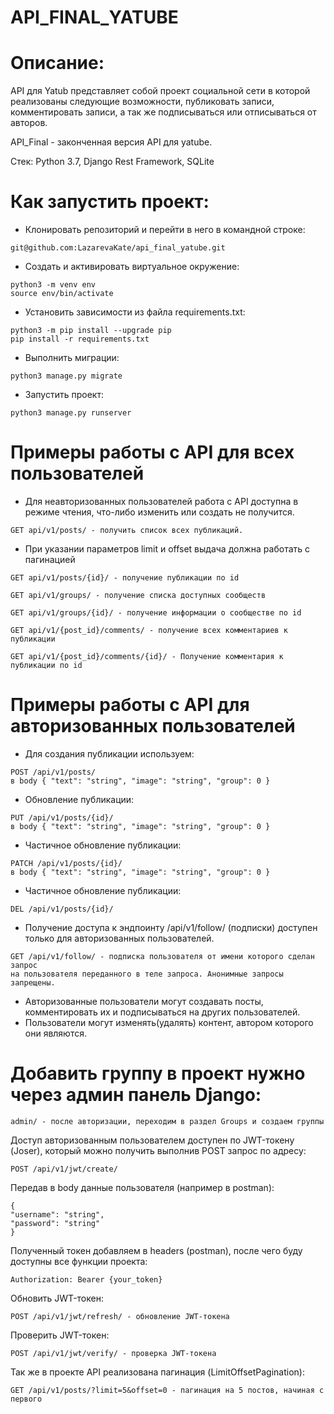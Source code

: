 # API_FINAL_YATUBE 
# Описание:
API для Yatub представляет собой проект социальной сети в которой реализованы следующие возможности, публиковать записи, комментировать записи, а так же подписываться или отписываться от авторов.

API_Final - законченная версия API для yatube. 

Стек: Python 3.7, Django Rest Framework, SQLite

# Как запустить проект:

- Клонировать репозиторий и перейти в него в командной строке:
```
git@github.com:LazarevaKate/api_final_yatube.git
```

- Cоздать и активировать виртуальное окружение:
```
python3 -m venv env
source env/bin/activate
```
- Установить зависимости из файла requirements.txt:
```
python3 -m pip install --upgrade pip
pip install -r requirements.txt
```
- Выполнить миграции:
```
python3 manage.py migrate
```
- Запустить проект:
```
python3 manage.py runserver
```
# Примеры работы с API для всех пользователей
- Для неавторизованных пользователей работа с API доступна в режиме чтения, что-либо изменить или создать не получится.
```
GET api/v1/posts/ - получить список всех публикаций.
```
- При указании параметров limit и offset выдача должна работать с пагинацией
```
GET api/v1/posts/{id}/ - получение публикации по id
```
```
GET api/v1/groups/ - получение списка доступных сообществ
```
```
GET api/v1/groups/{id}/ - получение информации о сообществе по id
```
```
GET api/v1/{post_id}/comments/ - получение всех комментариев к публикации
```
```
GET api/v1/{post_id}/comments/{id}/ - Получение комментария к публикации по id
```
# Примеры работы с API для авторизованных пользователей
- Для создания публикации используем:
```
POST /api/v1/posts/
в body { "text": "string", "image": "string", "group": 0 }
```

- Обновление публикации:
```
PUT /api/v1/posts/{id}/
в body { "text": "string", "image": "string", "group": 0 }
```

- Частичное обновление публикации:
```
PATCH /api/v1/posts/{id}/
в body { "text": "string", "image": "string", "group": 0 }
```

- Частичное обновление публикации:
```
DEL /api/v1/posts/{id}/
```
- Получение доступа к эндпоинту /api/v1/follow/ (подписки) доступен только для авторизованных пользователей.
```
GET /api/v1/follow/ - подписка пользователя от имени которого сделан запрос
на пользователя переданного в теле запроса. Анонимные запросы запрещены.
```

- Авторизованные пользователи могут создавать посты, комментировать их и подписываться на других пользователей.
- Пользователи могут изменять(удалять) контент, автором которого они являются.
# Добавить группу в проект нужно через админ панель Django:
```
admin/ - после авторизации, переходим в раздел Groups и создаем группы
```
Доступ авторизованным пользователем доступен по JWT-токену (Joser), который можно получить выполнив POST запрос по адресу:
```
POST /api/v1/jwt/create/
```
Передав в body данные пользователя (например в postman):
```
{
"username": "string",
"password": "string"
}
```
Полученный токен добавляем в headers (postman), после чего буду доступны все функции проекта:
```
Authorization: Bearer {your_token}
```
Обновить JWT-токен:
```
POST /api/v1/jwt/refresh/ - обновление JWT-токена
```

Проверить JWT-токен:
```
POST /api/v1/jwt/verify/ - проверка JWT-токена
```
Так же в проекте API реализована пагинация (LimitOffsetPagination):
```
GET /api/v1/posts/?limit=5&offset=0 - пагинация на 5 постов, начиная с первого
```
